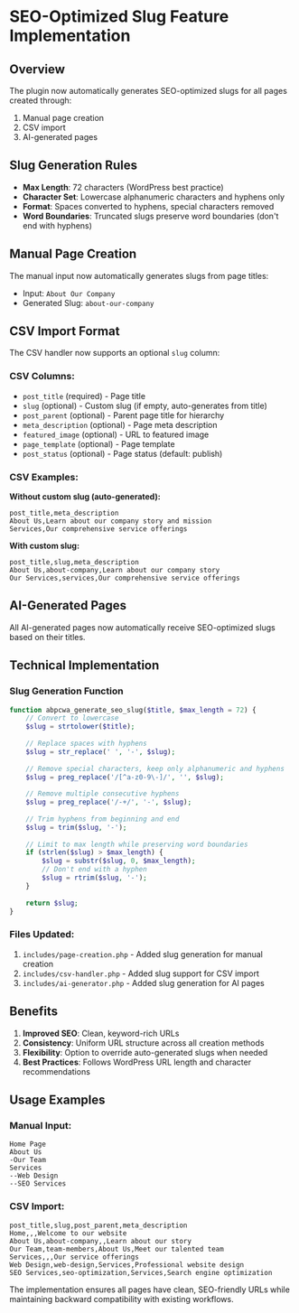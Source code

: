 # SEO-Optimized Slug Feature Implementation

## Overview
The plugin now automatically generates SEO-optimized slugs for all pages created through:
1. Manual page creation
2. CSV import 
3. AI-generated pages

## Slug Generation Rules
- **Max Length**: 72 characters (WordPress best practice)
- **Character Set**: Lowercase alphanumeric characters and hyphens only
- **Format**: Spaces converted to hyphens, special characters removed
- **Word Boundaries**: Truncated slugs preserve word boundaries (don't end with hyphens)

## Manual Page Creation
The manual input now automatically generates slugs from page titles:
- Input: `About Our Company`
- Generated Slug: `about-our-company`

## CSV Import Format
The CSV handler now supports an optional `slug` column:

### CSV Columns:
- `post_title` (required) - Page title
- `slug` (optional) - Custom slug (if empty, auto-generates from title)
- `post_parent` (optional) - Parent page title for hierarchy
- `meta_description` (optional) - Page meta description
- `featured_image` (optional) - URL to featured image
- `page_template` (optional) - Page template
- `post_status` (optional) - Page status (default: publish)

### CSV Examples:
**Without custom slug (auto-generated):**
```
post_title,meta_description
About Us,Learn about our company story and mission
Services,Our comprehensive service offerings
```

**With custom slug:**
```
post_title,slug,meta_description
About Us,about-company,Learn about our company story
Our Services,services,Our comprehensive service offerings
```

## AI-Generated Pages
All AI-generated pages now automatically receive SEO-optimized slugs based on their titles.

## Technical Implementation

### Slug Generation Function
```php
function abpcwa_generate_seo_slug($title, $max_length = 72) {
    // Convert to lowercase
    $slug = strtolower($title);
    
    // Replace spaces with hyphens
    $slug = str_replace(' ', '-', $slug);
    
    // Remove special characters, keep only alphanumeric and hyphens
    $slug = preg_replace('/[^a-z0-9\-]/', '', $slug);
    
    // Remove multiple consecutive hyphens
    $slug = preg_replace('/-+/', '-', $slug);
    
    // Trim hyphens from beginning and end
    $slug = trim($slug, '-');
    
    // Limit to max length while preserving word boundaries
    if (strlen($slug) > $max_length) {
        $slug = substr($slug, 0, $max_length);
        // Don't end with a hyphen
        $slug = rtrim($slug, '-');
    }
    
    return $slug;
}
```

### Files Updated:
1. `includes/page-creation.php` - Added slug generation for manual creation
2. `includes/csv-handler.php` - Added slug support for CSV import
3. `includes/ai-generator.php` - Added slug generation for AI pages

## Benefits
1. **Improved SEO**: Clean, keyword-rich URLs
2. **Consistency**: Uniform URL structure across all creation methods
3. **Flexibility**: Option to override auto-generated slugs when needed
4. **Best Practices**: Follows WordPress URL length and character recommendations

## Usage Examples

### Manual Input:
```
Home Page
About Us
-Our Team
Services
--Web Design
--SEO Services
```

### CSV Import:
```csv
post_title,slug,post_parent,meta_description
Home,,,Welcome to our website
About Us,about-company,,Learn about our story
Our Team,team-members,About Us,Meet our talented team
Services,,,Our service offerings
Web Design,web-design,Services,Professional website design
SEO Services,seo-optimization,Services,Search engine optimization
```

The implementation ensures all pages have clean, SEO-friendly URLs while maintaining backward compatibility with existing workflows.
